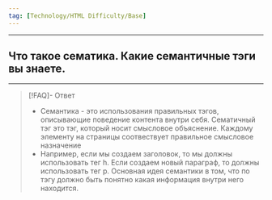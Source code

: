 ```yaml
---
tag: [Technology/HTML Difficulty/Base]
---
```

----
## Что такое сематика. Какие семантичные тэги вы знаете.
----
> [!FAQ]- Ответ
> - Семантика - это использования правильных тэгов, описывающие поведение контента внутри себя. Сематичный тэг это тэг, который носит смысловое объяснение. Каждому элементу на страницы соотвествует правильное смысловое назначение 
> - Например, если мы создаем заголовок, то мы должны использовать тег h. Если создаем новый параграф, то должны использовать тег p. Основная идея семантики в том, что по тэгу должно быть понятно какая информация внутри него находится. 

